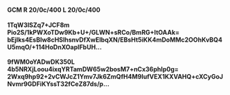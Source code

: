 #### GCM R 20/0c/400 L 20/0c/400
**1TqW3ISZq7+JCF8m**<br/>**Pio2S/1kPWXoTDw9Kb+U+/GLWN+sRCo/BmRG+ItOAAk=**<br/>**bEjlks4EsBIw8cHSlhsnvDfXwEIbqXN/EBsHt5iKK4mDoMMc2OOhKvBQ4U5mqO/+114HoDnXOapIFbUH...**<br/><br/>
**9fWM0oYADwDK350L**<br/>**4b5NRXjLoou4ixqYRTamDW65w2bosM7+nCx36phIp0g=**<br/>**2Wxq9hp92+2vCWJcZ1Ymv7Jk6ZmQfH4M9IufVEX1KXVAHQ+cXCyGoJNvmr9GDFiKYssT32fCeZ87ds/p...**